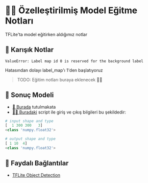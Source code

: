 # 👩‍🏫 Özelleştirilmiş Model Eğitme Notları
TFLite'ta model eğitirken aldığımız notlar


## 🥴 Karışık Notlar 

```
ValueError: Label map id 0 is reserved for the background label
```
Hatasından dolayı label_map'ı 1'den başlatıyoruz

> TODO: Eğitim notları buraya eklenecek 👮‍♀️

## 👼 Sonuç Modeli
- [📍 Burada](../Model/tflite) tutulmakata
- [👨‍💻 Buradaki](../Scripts/get_tf_info.py) script ile giriş ve çıkış bilgileri bu şekildedir:

```py
# input shape and type
[  1 300 300   3]
<class 'numpy.float32'>

# output shape and type
[ 1 10  4]
<class 'numpy.float32'>
```

## 🔗 Faydalı Bağlantılar
- [TFLite Object Detection](https://www.tensorflow.org/lite/models/object_detection/overview)